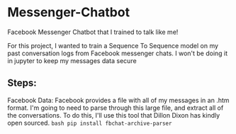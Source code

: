 # Messenger-Chatbot

Facebook Messenger Chatbot that I trained to talk like me!

For this project, I wanted to train a Sequence To Sequence model on my past conversation logs from Facebook messenger chats. I won't be doing it in jupyter to keep my messages data secure

## Steps:
Facebook Data: Facebook provides a file with all of my messages in an .htm format. I'm going to need to parse through this large file, and extract all of the conversations. To do this, I'll use this tool that Dillon Dixon has kindly open sourced. 
    ```bash
    pip install fbchat-archive-parser
    ``` 
